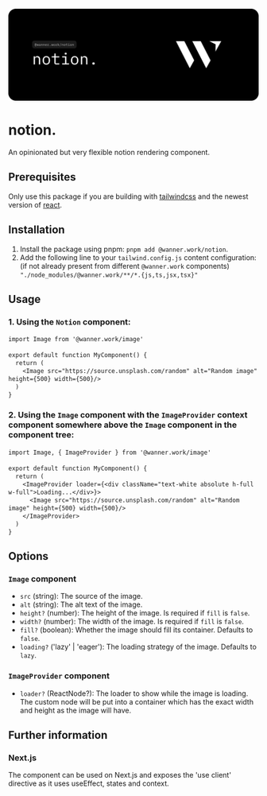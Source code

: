 ![notion.](docs/lead.svg)

# notion. 

An opinionated but very flexible notion rendering component.

## Prerequisites

Only use this package if you are building with [tailwindcss](https://tailwindcss.com/) and the newest version
of [react](https://react.dev/).

## Installation

1. Install the package using pnpm: `pnpm add @wanner.work/notion`.
2. Add the following line to your `tailwind.config.js` content configuration: (if not already present from
   different `@wanner.work` components) `"./node_modules/@wanner.work/**/*.{js,ts,jsx,tsx}"`

## Usage

### 1. Using the `Notion` component:

```tsx
import Image from '@wanner.work/image'

export default function MyComponent() {
  return (
    <Image src="https://source.unsplash.com/random" alt="Random image" height={500} width={500}/>
  )
}
```

### 2. Using the `Image` component with the `ImageProvider` context component somewhere above the `Image` component in the component tree:

```tsx
import Image, { ImageProvider } from '@wanner.work/image'

export default function MyComponent() {
  return (
    <ImageProvider loader={<div className="text-white absolute h-full w-full">Loading...</div>}>
      <Image src="https://source.unsplash.com/random" alt="Random image" height={500} width={500}/>
    </ImageProvider>
  )
}
```

## Options

### `Image` component

- `src` (string): The source of the image.
- `alt` (string): The alt text of the image.
- `height?` (number): The height of the image. Is required if `fill` is `false`.
- `width?` (number): The width of the image. Is required if `fill` is `false`.
- `fill?` (boolean): Whether the image should fill its container. Defaults to `false`.
- `loading?` ('lazy' | 'eager'): The loading strategy of the image. Defaults to `lazy`.

### `ImageProvider` component

- `loader?` (ReactNode?): The loader to show while the image is loading. The custom node will be put into a container
  which has the exact width and height as the image will have.

## Further information

### Next.js

The component can be used on Next.js and exposes the 'use client' directive as it uses useEffect, states and context.